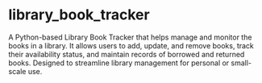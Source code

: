 # library_book_tracker
A Python-based Library Book Tracker that helps manage and monitor the books in a library. It allows users to add, update, and remove books, track their availability status, and maintain records of borrowed and returned books. Designed to streamline library management for personal or small-scale use.
